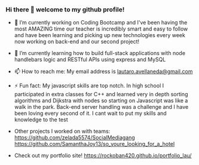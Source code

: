 ### Hi there 👋 welcome to my github profile!

- 🔭 I’m currently working on Coding Bootcamp and I've been having the most AMAZING time our teacher is incredibly smart and easy to follow and have been learning and picking up new technologies every week now working on back-end and our second project!

- 🌱 I’m currently learning how to build full-stack applications with node handlebars logic and RESTful APIs using express and MySQL

- 📫 How to reach me: My email address is lautaro.avellaneda@gmail.com 

- ⚡ Fun fact: My javascript skills are top notch. In high school I participated in extra classes for C++ and learned very in depth sorting algorithms and Dijkstra with nodes so starting on Javascript was like a walk in the park. Back-end server handling was a challenge and I have been loving every second of it. I cant wait to put my skills and knowledge to the test

- Other projects I worked on with teams: https://github.com/zelada5574/SocialMediagang https://github.com/SamanthaJoy13/so_youre_looking_for_a_hotel

- Check out my portfolio site! https://rockoban420.github.io/portfolio_lau/
